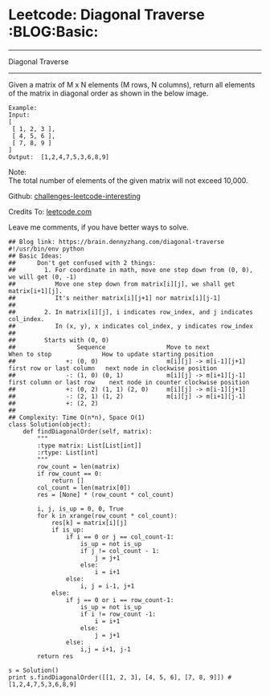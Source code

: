 # Leetcode: Diagonal Traverse     :BLOG:Basic:


---

Diagonal Traverse  

---

Given a matrix of M x N elements (M rows, N columns), return all elements of the matrix in diagonal order as shown in the below image.  

    Example:
    Input:
    [
     [ 1, 2, 3 ],
     [ 4, 5, 6 ],
     [ 7, 8, 9 ]
    ]
    Output:  [1,2,4,7,5,3,6,8,9]

Note:  
The total number of elements of the given matrix will not exceed 10,000.  

Github: [challenges-leetcode-interesting](https://github.com/DennyZhang/challenges-leetcode-interesting/tree/master/diagonal-traverse)  

Credits To: [leetcode.com](https://leetcode.com/problems/diagonal-traverse/description/)  

Leave me comments, if you have better ways to solve.  

    ## Blog link: https://brain.dennyzhang.com/diagonal-traverse
    #!/usr/bin/env python
    ## Basic Ideas:
    ##      Don't get confused with 2 things:
    ##        1. For coordinate in math, move one step down from (0, 0), we will get (0, -1)
    ##           Move one step down from matrix[i][j], we shall get matrix[i+1][j].
    ##           It's neither matrix[i][j+1] nor matrix[i][j-1]
    ##
    ##        2. In matrix[i][j], i indicates row_index, and j indicates col_index.
    ##           In (x, y), x indicates col_index, y indicates row_index
    ##
    ##        Starts with (0, 0)
    ##                 Sequence                 Move to next               When to stop              How to update starting position
    ##              +: (0, 0)                   m[i][j] -> m[i-1][j+1]    first row or last column   next node in clockwise position
    ##              -: (1, 0) (0, 1)            m[i][j] -> m[i+1][j-1]    first column or last row    next node in counter clockwise position
    ##              +: (0, 2) (1, 1) (2, 0)     m[i][j] -> m[i-1][j+1]
    ##              -: (2, 1) (1, 2)            m[i][j] -> m[i+1][j-1]
    ##              +: (2, 2)                   
    ##
    ## Complexity: Time O(n*n), Space O(1)
    class Solution(object):
        def findDiagonalOrder(self, matrix):
            """
            :type matrix: List[List[int]]
            :rtype: List[int]
            """
            row_count = len(matrix)
            if row_count == 0:
                return []
            col_count = len(matrix[0])
            res = [None] * (row_count * col_count)
    
            i, j, is_up = 0, 0, True
            for k in xrange(row_count * col_count):
                res[k] = matrix[i][j]
                if is_up:
                    if i == 0 or j == col_count-1:
                        is_up = not is_up
                        if j != col_count - 1:
                            j = j+1
                        else:
                            i = i+1
                    else:
                        i, j = i-1, j+1
                else:
                    if j == 0 or i == row_count-1:
                        is_up = not is_up
                        if i != row_count -1:
                            i = i+1
                        else:
                            j = j+1
                    else:
                        i,j = i+1, j-1
            return res
    
    s = Solution()
    print s.findDiagonalOrder([[1, 2, 3], [4, 5, 6], [7, 8, 9]]) #[1,2,4,7,5,3,6,8,9]